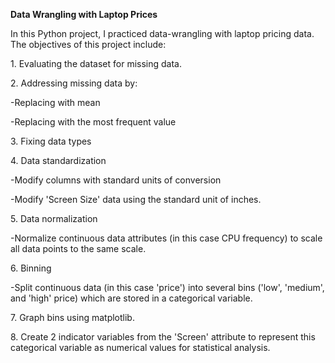 **Data Wrangling with Laptop Prices**
<p>In this Python project, I practiced data-wrangling with laptop pricing data. The objectives of this project include:<p>

<p>1. Evaluating the dataset for missing data.<p>
<p>2. Addressing missing data by:<p>
	<p>-Replacing with mean<p>
	<p>-Replacing with the most frequent value<p>
<p>3. Fixing data types<p>
<p>4. Data standardization <p>
	<p>-Modify columns with standard units of conversion<p>
	<p>-Modify 'Screen Size' data using the standard unit of inches.<p>
<p>5. Data normalization<p>
	<p>-Normalize continuous data attributes (in this case CPU frequency) to scale all data points to the same scale.<p>
<p>6. Binning<p>
	<p>-Split continuous data (in this case 'price') into several bins ('low', 'medium', and 'high' price) which are stored in a categorical variable.<p>
<p>7. Graph bins using matplotlib.<p>
<p>8. Create 2 indicator variables from the 'Screen' attribute to represent this categorical variable as numerical values for statistical analysis.<p>
